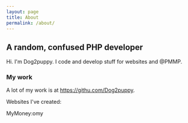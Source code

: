 ```yaml
---
layout: page
title: About
permalink: /about/
---
```


## A random, confused PHP developer

Hi. I'm Dog2puppy. I code and develop stuff for websites and @PMMP. 

### My work

A lot of my work is at https://githu.com/Dog2puppy. 

Websites I've created:

MyMoney:omy
